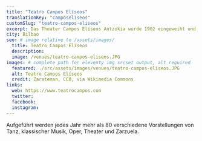 ```yaml
---
title: "Teatro Campos Elíseos"
translationKey: "camposeliseos"
customSlug: "teatro-campos-eliseos"
excerpt: Das Theater Campos Elíseos Antzokia wurde 1902 eingeweiht und ist eines der wichtigsten Theater der biskayischen Hauptstadt und das technisch fortschrittlichste in Spanien.
city: Bilbao
seo: # image relative to /assets/images/
  title: Teatro Campos Elíseos
  description:
  image: /venues/teatro-campos-eliseos.JPG
images: # complete path for eleventy img srcset output, alt required
  featured: ./src/assets/images/venues/teatro-campos-eliseos.JPG
  alt: Teatro Campos Elíseos
  credit: Zarateman, CC0, via Wikimedia Commons
links:
  web: https://www.teatrocampos.com
  twitter:
  facebook:
  instagram:
---
```


Aufgeführt werden jedes Jahr mehr als 80 verschiedene Vorstellungen von Tanz, klassischer Musik, Oper, Theater und Zarzuela.

